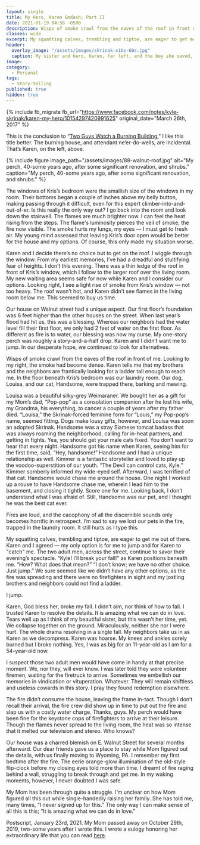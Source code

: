 ```yaml
---
layout: single
title: My Hero, Karen &mdash; Part II
date: 2021-01-19 04:58 -0500
description: Wisps of smoke crawl from the eaves of the roof in front of me.
classes: wide
excerpt: My squatting calves, trembling and tiptoe, are eager to get me out of there. Karen and I agreed &mdash; my only option is for me to jump and for Karen to "catch" me.<br/><br/> The two adult men, across the street, continue to savor their evening’s spectacle.
header:
  overlay_image: "/assets/images/skrinak-sibs-60s.jpg"
  caption: My sister and hero, Karen, far left, and the boy she saved, far right, circa the early 1960s
image: 
category: 
  - Personal
tags: 
  - Story-telling 
published: true
hidden: true
---
```


{% include fb_migrate fb_url="https://www.facebook.com/notes/kyle-skrinak/karen-my-hero/10154297420991625" original_date="March 26th, 2017" %}

This is the conclusion to “<a href="{{ site.baseurl }}/personal/two-guys-watch-a-burning-house/">Two Guys Watch a Burning Building.</a>” I like this title better. The burning house, and attendant ne’er-do-wells, are incidental. That’s Karen, on the left, above.

{% include figure image_path="/assets/images/88-walnut-roof.jpg" alt="My perch, 40-some years ago, after some significant renovation, and shrubs." caption="My perch, 40-some years ago, after some significant renovation, and shrubs." %} 

The windows of Kris’s bedroom were the smallish size of the windows in my room. Their bottoms began a couple of inches above my belly button, making passing through it difficult, even for this expert climber-into-and-out-of-er. Is this really the only way out? I go back into the room and look down the stairwell. The flames are much brighter now. I can feel the heat rising from the steps. The flame's luminosity pierces the veil of smoke, the fire now visible. The smoke hurts my lungs, my eyes — I must get to fresh air. My young mind assessed that leaving Kris’s door open would be better for the house and my options. Of course, this only made my situation worse.

Karen and I decide there’s no choice but to get on the roof. I wiggle through the window. From my earliest memories, I’ve had a dreadful and stultifying fear of heights. I don’t this evening. There was a thin ledge of the roof in front of Kris’s window, which I follow to the larger roof over the living room. My new waiting area seems safe for now while Karen and I consider our options. Looking right, I see a light rise of smoke from Kris’s window &mdash; not too heavy. The roof wasn’t hot, and Karen didn’t see flames in the living room below me. This seemed to buy us time.

Our house on Walnut street had a unique aspect. Our first floor’s foundation was 6 feet higher than the other houses on the street. When last year’s flood had hit us, this was a blessing. Whereas our neighbors had the water level fill their first floor, we only had 2 feet of water on the first floor. As different as fire is to water, our blessing was now my curse. My one-story perch was roughly a story-and-a-half drop. Karen and I didn’t want me to jump. In our desperate hope, we continued to look for alternatives.

Wisps of smoke crawl from the eaves of the roof in front of me. Looking to my right, the smoke had become dense. Karen tells me that my brothers and the neighbors are frantically looking for a ladder tall enough to reach me. In the floor beneath Kris’s bedroom was our laundry room. Our dog, Louisa, and our cat, Handsome, were trapped there, barking and mewing.

Louisa was a beautiful silky-grey Weimaraner. We bought her as a gift for my Mom’s dad, “Pop-pop” as a consolation companion after he lost his wife, my Grandma, his everything, to cancer a couple of years after my father died. “Louisa,” the Skrinak-forced feminine form for “Louis,” my Pop-pop’s name, seemed fitting. Dogs make lousy gifts, however, and Louisa was soon an adopted Skrinak. Handsome was a stray Siamese tomcat badass that was always roaming the neighborhood, calling for in-heat partners, and getting in fights. Yea, you should get your male cats fixed. You don’t want to hear that every night. Handsome got his name when Karen, seeing him for the first time, said, “Hey, handsome!” Handsome and I had a unique relationship as well. Kimmer is a fantastic storyteller and loved to play up the voodoo-superstition of our youth. “The Devil can control cats, Kyle.” Kimmer somberly informed my wide-eyed self. Afterward, I was terrified of that cat. Handsome would chase me around the house. One night I worked up a rouse to have Handsome chase me, wherein I lead him to the basement, and closing it tightly. Score one for me. Looking back, I don’t understand what I was afraid of. Still, Handsome was our pet, and I thought he was the best cat ever.

Fires are loud, and the cacophony of all the discernible sounds only becomes horrific in retrospect. I’m sad to say we lost our pets in the fire, trapped in the laundry room. It still hurts as I type this.

My squatting calves, trembling and tiptoe, are eager to get me out of there. Karen and I agreed &mdash; my only option is for me to jump and for Karen to "catch" me. The two adult men, across the street, continue to savor their evening’s spectacle. “Kyle! I’ll break your fall!” as Karen positions beneath me. “How? What does that mean?” “I don’t know; we have no other choice. Just jump.” We sure seemed like we didn’t have any other options, as the fire was spreading and there were no firefighters in sight and my jostling brothers and neighbors could not find a ladder.

I jump.

Karen, God bless her, broke my fall. I didn’t aim, nor think of how to fall. I trusted Karen to resolve the details. It is amazing what we can do in love. Tears well up as I think of my beautiful sister, but this wasn’t her time, yet. We collapse together on the ground. Miraculously, neither she nor I were hurt. The whole drama resolving in a single fall. My neighbors take us in as Karen as we decompress. Karen was hoarse. My knees and ankles sorely burned but I broke nothing. Yes, I was as big for an 11-year-old as I am for a 54-year-old now.

I suspect those two adult men would have come in handy at that precise moment. We, nor they, will ever know. I was later told they were volunteer firemen, waiting for the firetruck to arrive. Sometimes we embellish our memories in vindication or vituperation. Whatever. They will remain shiftless and useless cowards in this story. I pray they found redemption elsewhere.

The fire didn’t consume the house, leaving the frame in-tact. Though I don’t recall their arrival, the fire crew did show up in time to put out the fire and slap us with a costly water charge. Thanks, guys. My perch would have been fine for the keystone cops of firefighters to arrive at their leisure. Though the flames never spread to the living room, the heat was so intense that it melted our television and stereo. Who knows?

Our house was a charred blemish on E. Walnut Street for several months afterward. Our dear friends gave us a place to stay while Mom figured out the details, with us finally moving to Wyoming, PA. I remember my first bedtime after the fire. The eerie orange-glow illumination of the old-style flip-clock before my closing eyes told more than time. I dreamt of fire raging behind a wall, struggling to break through and get me. In my waking moments, however, I never doubted I was safe.

My Mom has been through quite a struggle. I’m unclear on how Mom figured all this out while single-handedly raising her family. She has told me, many times, “I never signed up for this.” The only way I can make sense of all this is this; “It is amazing what we can do in love.”

Postscript, January 23rd, 2021. My Mom passed away on October 29th, 2019, two-some years after I wrote this. I wrote a eulogy honoring her extraordinary life that you can read <a href="{{ site.baseurl }}/personal/lorraine-barbara-kubik-skrinak/">here</a>.
